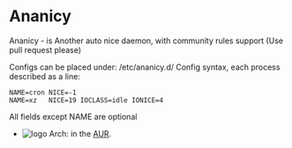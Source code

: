 # Ananicy
Ananicy - is Another auto nice daemon, with community rules support (Use pull request please)

Configs can be placed under: /etc/ananicy.d/
Config syntax, each process described as a line:
```
NAME=cron NICE=-1
NAME=xz   NICE=19 IOCLASS=idle IONICE=4
```

All fields except NAME are optional

* ![logo](http://www.monitorix.org/imgs/archlinux.png "arch logo") Arch: in the [AUR](https://aur.archlinux.org/packages/ananicy-git).
